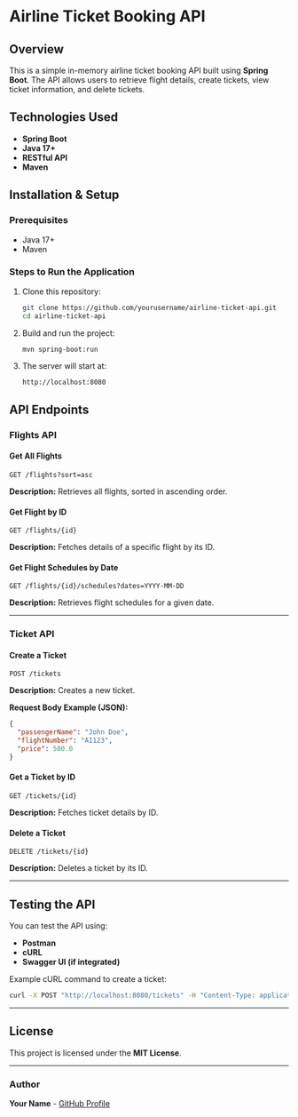 # Airline Ticket Booking API

## Overview
This is a simple in-memory airline ticket booking API built using **Spring Boot**. The API allows users to retrieve flight details, create tickets, view ticket information, and delete tickets.

## Technologies Used
- **Spring Boot**
- **Java 17+**
- **RESTful API**
- **Maven**

## Installation & Setup

### Prerequisites
- Java 17+
- Maven

### Steps to Run the Application
1. Clone this repository:
   ```sh
   git clone https://github.com/yourusername/airline-ticket-api.git
   cd airline-ticket-api
   ```
2. Build and run the project:
   ```sh
   mvn spring-boot:run
   ```
3. The server will start at:
   ```
   http://localhost:8080
   ```

## API Endpoints

### **Flights API**

#### **Get All Flights**
```http
GET /flights?sort=asc
```
**Description:** Retrieves all flights, sorted in ascending order.

#### **Get Flight by ID**
```http
GET /flights/{id}
```
**Description:** Fetches details of a specific flight by its ID.

#### **Get Flight Schedules by Date**
```http
GET /flights/{id}/schedules?dates=YYYY-MM-DD
```
**Description:** Retrieves flight schedules for a given date.

---

### **Ticket API**

#### **Create a Ticket**
```http
POST /tickets
```
**Description:** Creates a new ticket.

**Request Body Example (JSON):**
```json
{
  "passengerName": "John Doe",
  "flightNumber": "AI123",
  "price": 500.0
}
```

#### **Get a Ticket by ID**
```http
GET /tickets/{id}
```
**Description:** Fetches ticket details by ID.

#### **Delete a Ticket**
```http
DELETE /tickets/{id}
```
**Description:** Deletes a ticket by its ID.

---

## Testing the API
You can test the API using:
- **Postman**
- **cURL**
- **Swagger UI (if integrated)**

Example cURL command to create a ticket:
```sh
curl -X POST "http://localhost:8080/tickets" -H "Content-Type: application/json" -d '{"passengerName":"John Doe","flightNumber":"AI123","price":500.0}'
```

---

## License
This project is licensed under the **MIT License**.

---

### Author
**Your Name** - [GitHub Profile](https://github.com/yourusername)

